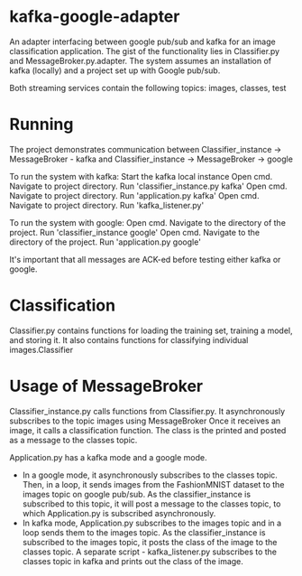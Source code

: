 # kafka-google-adapter
An adapter interfacing between google pub/sub and kafka for an image classification application.
The gist of the functionality lies in Classifier.py and MessageBroker.py.adapter.
The system assumes an installation of kafka (locally) and a project set up with Google pub/sub.

Both streaming services contain the following topics: images, classes, test

# Running
The project demonstrates communication between Classifier_instance -> MessageBroker - kafka and Classifier_instance -> MessageBroker -> google

To run the system with kafka:
Start the kafka local instance
Open cmd. Navigate to project directory. Run 'classifier_instance.py kafka'
Open cmd. Navigate to project directory. Run 'application.py kafka'
Open cmd. Navigate to project directory. Run 'kafka_listener.py'


To run the system with google:
Open cmd. Navigate to the directory of the project. Run 'classifier_instance google'
Open cmd. Navigate to the directory of the project. Run 'application.py google'

It's important that all messages are ACK-ed before testing either kafka or google.

# Classification
Classifier.py contains functions for loading the training set, training a model, and storing it. It also contains functions for classifying individual images.Classifier

# Usage of MessageBroker

Classifier_instance.py calls functions from Classifier.py. It asynchronously subscribes to the topic images using MessageBroker
Once it receives an image, it calls a classification function. The class is the printed and posted as a message to the classes topic.

Application.py has a kafka mode and a google mode.
* In a google mode, it asynchronously subscribes to the classes topic.
Then, in a loop, it sends images from the FashionMNIST dataset to the images topic on google pub/sub.
As the classifier_instance is subscribed to this topic, it will post a message to the classes topic, to which Application.py is subscribed asynchronously.
* In kafka mode, Application.py subscribes to the images topic and in a loop sends them to the images topic.
As the classifier_instance is subscribed to the images topic, it posts the class of the image to the classes topic.
A separate script - kafka_listener.py subscribes to the classes topic in kafka and prints out the class of the image.
